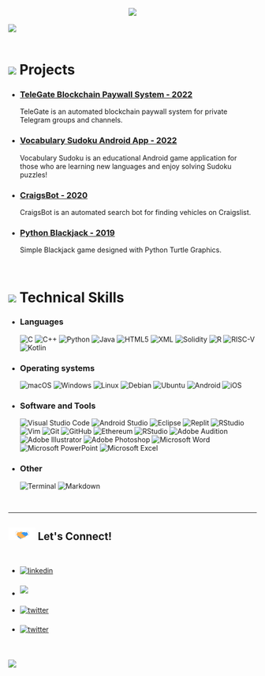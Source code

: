 <p align="center">
  <a href="https://github.com/DenverCoder1/readme-typing-svg"><img src="https://readme-typing-svg.herokuapp.com?font=Time+New+Roman&color=cyan&size=86&center=true&vCenter=true&width=2500&height=250&lines=Hello+World,+it's+Hooyar!+;I'm+Currently+a+BSc+Computing+Science+Student,+;and+I+Love+Everything+Software+Related!+;Welcome+to+my+GitHub!+"></a>
</p>

<img src="https://user-images.githubusercontent.com/73097560/115834477-dbab4500-a447-11eb-908a-139a6edaec5c.gif"><br><br>

# <img src="https://media2.giphy.com/media/QssGEmpkyEOhBCb7e1/giphy.gif?cid=ecf05e47a0n3gi1bfqntqmob8g9aid1oyj2wr3ds3mg700bl&rid=giphy.gif" width ="25"><b> Projects</b>

<p align="center">
 
- <h3><strong><a href="https://github.com/Hooyar-Foroughi/TeleGate">TeleGate Blockchain Paywall System - 2022</a></strong></h3>TeleGate is an automated blockchain paywall system for private Telegram groups and channels.
- <h3><strong><a href="https://github.com/Hooyar-Foroughi/Vocabulary-Sudoku">Vocabulary Sudoku Android App - 2022</a></strong></h3>Vocabulary Sudoku is an educational Android game application for those who are learning new languages and enjoy solving Sudoku puzzles!
- <h3><strong><a href="https://github.com/Hooyar-Foroughi/CraigsBot">CraigsBot - 2020</a></strong></h3>CraigsBot is an automated search bot for finding vehicles on Craigslist.
- <h3><strong><a href="https://github.com/Hooyar-Foroughi/Python-Blackjack">Python Blackjack - 2019</a></strong></h3>Simple Blackjack game designed with Python Turtle Graphics.

<br>
	
# <img src="https://media2.giphy.com/media/QssGEmpkyEOhBCb7e1/giphy.gif?cid=ecf05e47a0n3gi1bfqntqmob8g9aid1oyj2wr3ds3mg700bl&rid=giphy.gif" width ="25"><b> Technical Skills</b>

- **<h3>Languages</h3>**
    
    ![C](https://img.shields.io/badge/C%20-%232370ED.svg?style=for-the-badge&logo=c&logoColor=white)
    ![C++](https://img.shields.io/badge/C++%20-%2300599C.svg?style=for-the-badge&logo=c%2B%2B&logoColor=white)
    ![Python](https://img.shields.io/badge/Python%20-%2314354C.svg?style=for-the-badge&logo=python&logoColor=white)
    ![Java](https://img.shields.io/badge/Java-ED8B00?style=for-the-badge&logo=java&logoColor=white)
    ![HTML5](https://img.shields.io/badge/html5-%23E34F26.svg?style=for-the-badge&logo=html5&logoColor=white)
    ![XML](https://img.shields.io/badge/XML-%23776DC3.svg?style=for-the-badge&logo=java&logoColor=white)
    ![Solidity](https://img.shields.io/badge/Solidity-%23363636.svg?style=for-the-badge&logo=solidity&logoColor=white)
    ![R](https://img.shields.io/badge/r-%23276DC3.svg?style=for-the-badge&logo=r&logoColor=white)
    ![RISC-V](https://img.shields.io/badge/RISC_V-%23123F6D.svg?style=for-the-badge&logo=java&logoColor=white)
    ![Kotlin](https://img.shields.io/badge/kotlin-%237F52FF.svg?style=for-the-badge&logo=kotlin&logoColor=white)
    
- **<h3>Operating systems</h3>**

   ![macOS](https://img.shields.io/badge/mac%20os-000000?style=for-the-badge&logo=macos&logoColor=F0F0F0)
   ![Windows](https://img.shields.io/badge/Windows-0078D6?style=for-the-badge&logo=windows&logoColor=white)
   ![Linux](https://img.shields.io/badge/Linux-FCC624?style=for-the-badge&logo=linux&logoColor=black)
   ![Debian](https://img.shields.io/badge/Debian-D70A53?style=for-the-badge&logo=debian&logoColor=white)
   ![Ubuntu](https://img.shields.io/badge/Ubuntu-E95420?style=for-the-badge&logo=ubuntu&logoColor=white)
   ![Android](https://img.shields.io/badge/Android-3DDC84?style=for-the-badge&logo=android&logoColor=white)
   ![iOS](https://img.shields.io/badge/iOS-000000?style=for-the-badge&logo=ios&logoColor=white)
       
- **<h3>Software and Tools</h3>**

    ![Visual Studio Code](https://img.shields.io/badge/Visual%20Studio%20Code-0078d7.svg?style=for-the-badge&logo=visual-studio-code&logoColor=white)
    ![Android Studio](https://img.shields.io/badge/Android%20Studio-3DDC84.svg?style=for-the-badge&logo=android-studio&logoColor=white)
    ![Eclipse](https://img.shields.io/badge/Eclipse-FE7A16.svg?style=for-the-badge&logo=Eclipse&logoColor=white)
    ![Replit](https://img.shields.io/badge/Replit-DD1200?style=for-the-badge&logo=Replit&logoColor=white)
    ![RStudio](https://img.shields.io/badge/RStudio-4285F4?style=for-the-badge&logo=rstudio&logoColor=white)
    ![Vim](https://img.shields.io/badge/VIM-%2311AB00.svg?style=for-the-badge&logo=vim&logoColor=white)
    ![Git](https://img.shields.io/badge/git-%23F05033.svg?style=for-the-badge&logo=git&logoColor=white)
    ![GitHub](https://img.shields.io/badge/github-%23121011.svg?style=for-the-badge&logo=github&logoColor=white)
    ![Ethereum](https://img.shields.io/badge/Ethereum-3C3C3D?style=for-the-badge&logo=Ethereum&logoColor=white)
    ![RStudio](https://img.shields.io/badge/RStudio-4285F4?style=for-the-badge&logo=rstudio&logoColor=white)
    ![Adobe Audition](https://img.shields.io/badge/Adobe%20Audition-9999FF.svg?style=for-the-badge&logo=Adobe%20Audition&logoColor=white)
    ![Adobe Illustrator](https://img.shields.io/badge/adobe%20illustrator-%23FF9A00.svg?style=for-the-badge&logo=adobe%20illustrator&logoColor=white)
    ![Adobe Photoshop](https://img.shields.io/badge/adobe%20photoshop-%2331A8FF.svg?style=for-the-badge&logo=adobe%20photoshop&logoColor=white)
    ![Microsoft Word](https://img.shields.io/badge/Microsoft_Word-2B579A?style=for-the-badge&logo=microsoft-word&logoColor=white)
    ![Microsoft PowerPoint](https://img.shields.io/badge/Microsoft_PowerPoint-B7472A?style=for-the-badge&logo=microsoft-powerpoint&logoColor=white)
    ![Microsoft Excel](https://img.shields.io/badge/Microsoft_Excel-217346?style=for-the-badge&logo=microsoft-excel&logoColor=white)
        
- **<h3>Other</h3>**

    ![Terminal](https://img.shields.io/badge/Terminal-%23054020?style=for-the-badge&logo=gnu-bash&logoColor=white)
    ![Markdown](https://img.shields.io/badge/markdown-%23000000.svg?style=for-the-badge&logo=markdown&logoColor=white) 

<br>
  
-----

## <img src="https://github.com/0xAbdulKhalid/0xAbdulKhalid/raw/main/assets/mdImages/handshake.gif" width ="55"><b> Let's Connect!</b>

<br>
<div align='left'>
<ul>
<li>
	
<a href="https://linkedin.com/in/Hooyar" target="_blank">
	
<img src="https://img.shields.io/badge/linkedin:  Hooyar Foroughizadeh-%2300acee.svg?color=405DE6&style=for-the-badge&logo=linkedin&logoColor=white" alt=linkedin style="margin-bottom: 5px;"/>

</a>
</li>
<br>
<li>

<a href="mailto:hooyarf@gmail.com" target="_blank">
	
<img src="https://img.shields.io/badge/gmail:  HooyarF@gmail.com-%23EA4335.svg?style=for-the-badge&logo=gmail&logoColor=white" t=mail style="margin-bottom: 5px;" />

</a>
</li>
<br>
<li>

<a href="https://twitter.com/hooyarforoughi" target="_blank">
	
<img src="https://img.shields.io/badge/twitter:  HooyarForoughi-%2300acee.svg?color=1DA1F2&style=for-the-badge&logo=twitter&logoColor=white" alt=twitter style="margin-bottom: 5px;"/>

</a>
</li>	
<br>
<li>
	
<a href="https://www.instagram.com/hooyarforoughi/" target="_blank">
	
<img src="https://img.shields.io/badge/Instagram: HooyarForoughi-%2300acee.svg?color=E4405F&style=for-the-badge&logo=instagram&logoColor=white" alt=twitter style="margin-bottom: 5px;"/>

</a>
</li>	
</ul>
</div>

<br>
<br>

<img src="https://user-images.githubusercontent.com/73097560/115834477-dbab4500-a447-11eb-908a-139a6edaec5c.gif">

<br>

<div align='center'>
